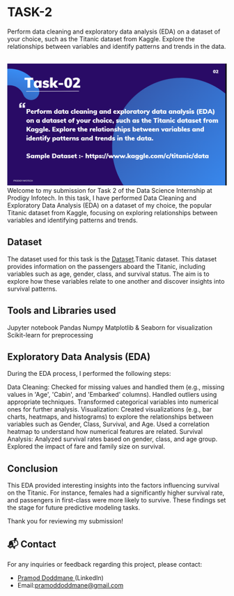 # TASK-2
Perform data cleaning and exploratory data analysis (EDA) on a dataset of your choice, such as the Titanic dataset from Kaggle. Explore the relationships between variables and identify patterns and trends in the data.

<br> <img src="TASK-02.png" >
Welcome to my submission for Task 2 of the Data Science Internship at Prodigy Infotech. In this task, I have performed Data Cleaning and Exploratory Data Analysis (EDA) on a dataset of my choice, the popular Titanic dataset from Kaggle, focusing on exploring relationships between variables and identifying patterns and trends.

## Dataset
The dataset used for this task is the <a href="">Dataset</a>.Titanic dataset. This dataset provides information on the passengers aboard the Titanic, including variables such as age, gender, class, and survival status. The aim is to explore how these variables relate to one another and discover insights into survival patterns.

## Tools and Libraries used
Jupyter notebook
Pandas
Numpy
Matplotlib & Seaborn for visualization
Scikit-learn for preprocessing
## Exploratory Data Analysis (EDA)
During the EDA process, I performed the following steps:

Data Cleaning:
Checked for missing values and handled them (e.g., missing values in 'Age', 'Cabin', and 'Embarked' columns).
Handled outliers using appropriate techniques.
Transformed categorical variables into numerical ones for further analysis.
Visualization:
Created visualizations (e.g., bar charts, heatmaps, and histograms) to explore the relationships between variables such as Gender, Class, Survival, and Age.
Used a correlation heatmap to understand how numerical features are related.
Survival Analysis:
Analyzed survival rates based on gender, class, and age group.
Explored the impact of fare and family size on survival.
## Conclusion
This EDA provided interesting insights into the factors influencing survival on the Titanic. For instance, females had a significantly higher survival rate, and passengers in first-class were more likely to survive. These findings set the stage for future predictive modeling tasks.

Thank you for reviewing my submission!

## 📬 Contact

For any inquiries or feedback regarding this project, please contact:

- <a>[Pramod Doddmane ](https://www.linkedin.com/in/pramoddr)(LinkedIn)</a>
- Email:pramoddoddmane@gmail.com 
